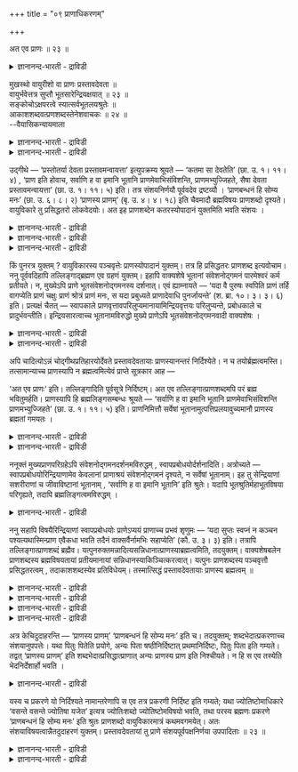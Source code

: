+++
title = "०९ प्राणाधिकरणम्"

+++

अत एव प्राणः ॥ २३ ॥  
<details><summary>ज्ञानानन्द-भारती - द्राविडी</summary>

अद एव प्राण: ॥ २३ ॥
</details>

मुखस्थो वायुरीशो वा प्राणः प्रस्तावदेवता ॥  
वायुर्भवेत्तत्र सुप्तौ भूतसारेन्द्रियक्षयात् ॥ २३ ॥  
सङ्कोचोऽक्षपरत्वे स्यात्सर्वभूतलयश्रुतेः ॥  
आकाशशब्दवत्प्रणशब्दस्तेनेशवाचकः ॥ २४ ॥  
--वैयासिकन्यायमाला

<details><summary>ज्ञानानन्द-भारती - द्राविडी</summary>

पिरस्ताव तेवदैयाऩ पिराणऩ् मुगत्तिलिरुक्कुम् वायुवा? अल्लदु ईसुवररा? तूङ्गुम् पोदु पूदङ्गळिऩ् सारमागिय इन्दिरियङ्गळ् अदिल् लयमडैवदाल्, वायुवागत्ताऩिरुक्कुम्।
</details>

<details><summary>ज्ञानानन्द-भारती - द्राविडी</summary>

इन्दिरियम् मात्तिरत्तिल् तात्पर्यमॆऩ्ऱु वैत्तुक् कॊण्डाल्, ऎल्ला पूदङ्गळुम् लयमडैगिऩ्ऱऩवॆऩ्ऱ सुरुदिक्कु सङ्गोसम् सॆय्वदागुम्। (अर्त्तत्तै सुरुक्क वेण्डिवरुम्) आगैयाल् आगासमॆऩ्ऱ सप्तम् पोलवे पिराणऩ् ऎऩ्ऱ सप्तमुम् ईसुवररैये सॊल्वदागुम्।
</details>

उद्गीथे — ‘प्रस्तोतर्या देवता प्रस्तावमन्वायत्ता’ इत्युपक्रम्य श्रूयते — ‘कतमा सा देवतेति’ (छा. उ. १। ११। ४) , ‘प्राण इति होवाच, सर्वाणि ह वा इमानि भूतानि प्राणमेवाभिसंविशन्ति, प्राणमभ्युज्जिहते, सैषा देवता प्रस्तावमन्वायत्ता’ (छा. उ. १। ११। ५) इति। तत्र संशयनिर्णयौ पूर्ववदेव द्रष्टव्यौ । ‘प्राणबन्धनं हि सोम्य मनः’ (छा. उ. ६। ८। २) ‘प्राणस्य प्राणम्’ (बृ. उ. ४। ४। १८) इति चैवमादौ ब्रह्मविषयः प्राणशब्दो दृश्यते। वायुविकारे तु प्रसिद्धतरो लोकवेदयोः। अत इह प्राणशब्देन कतरस्योपादानं युक्तमिति भवति संशयः ।

<details><summary>ज्ञानानन्द-भारती - द्राविडी</summary>

(सान्दोक्यत्तिल् मुदलावदु अत्यायत्तिल् पिरस्ताव तेवदैयागक् कूऱप्पट्ट पिराणऩ् मुक्य पिराणऩाऩ वायुवा? ईसुवरऩा ऎऩ्ऱु सन्देहम्। उलगिल् पिरसित्तमाग पिराणबदम् मुक्य पिराणवायुवै कुऱिप्पदालुम्, तूक्कत्तिल् विऴित्तुक् कॊण्डिरुक्किऱ पिराणऩिल् ऎल्ला इन्दिरियङ्गळुम् ऒडुङ्गि, विऴिप्पिल् अदिलिरुन्दु वॆळिवरुवदालुम् पिराणबदम् मुक्य पिराण वायुवैये कुऱिक्किऱदु ऎऩ्ऱु पूर्वबक्षम्। ऎल्ला पूदङ्गळुम् पिराणऩिल् लयमडैन्दु पिऱगु किळम्बुवदागच् चॊल्लियिरुप्पदालुम् उबनिषत्तुक् कळिल् पिराणबदम् प्रह्मत्तैक् कुऱिप्पदाग पिरसित्ति इरुप्पदालुम् इङ्गु पिराणऩ् पिरह्मम् ताऩ् ऎऩ्ऱु सित्तान्दम्)।
</details>

<details><summary>ज्ञानानन्द-भारती - द्राविडी</summary>

उत्कीद पिराह्मणत्तिल् 'हे पिरस्तोदा, ऎन्द तेवदै पिरस्तावत्तिल् सम्बन्दप्पट्टदो' ऎऩ्ऱु आरम्बित्तु ‘अन्द तेवदै यार्? ऎऩ्ऱु। पिराणऩ् ऎऩ्ऱु सॊऩ्ऩार्। इन्द ऎल्ला पिराणिगळुम् पिराणऩिडत्तिल् ताऩ् लयमडैगिऩ्ऱऩ; पिराणऩि टमिरुन्दु वॆळियिल् वरुगिऩ्ऱऩ; अदु पिरस्तावत्तिल् सम्बन्दप्पट्ट इन्द तेवदै' (सान् १-११-४, ५) ऎऩ्ऱु सॊल्लप्पडुगिऱदु। अङ्गु सन्देहमुम्, तीर्माऩमुम् मुऩ्बोलवे पार्त्तुक् कॊळ्ळवुम्।
</details>

<details><summary>ज्ञानानन्द-भारती - द्राविडी</summary>

“हे सोम्य, मऩस् पिराणऩिल् कट्टप्पट्टिरुक्किऱदु” (सान्। ६-८-२) ऎऩ्ऱुम्, “पिराणऩुक्कुप् पिराणऩ्” (पिरुहत् ४-४-१८) ऎऩ्बदु मुदलियदिलुम् पिरह्मविषयमाग पिराणसप्तम् काणप्पडुगिऱदु; वायुविऩ् विगारम् ऎऩ्बदिलो उलगत्तिलुम् वेदत्तिलुम् मिगवुम् पिरसित्तमा यिरुक्किऱदु। आगैयाल्, इङ्गे पिराणऩ् ऎऩ्ऱ सप्तत्तिऩाल् \`ऎदै ऎडुत्तुक्कॊळ्वदु युक्तम् ऎऩ्ऱु सन्देहम् एऱ्पडुगिऱदु।
</details>

किं पुनरत्र युक्तम् ? वायुविकारस्य पञ्चवृत्तेः प्राणस्योपादानं युक्तम्। तत्र हि प्रसिद्धतरः प्राणशब्द इत्यवोचाम। ननु पूर्ववदिहापि तल्लिङ्गाद्ब्रह्मण एव ग्रहणं युक्तम्। इहापि वाक्यशेषे भूतानां संवेशनोद्गमनं पारमेश्वरं कर्म प्रतीयते। न, मुख्येऽपि प्राणे भूतसंवेशनोद्गमनस्य दर्शनात्। एवं ह्याम्नायते — ‘यदा वै पुरुषः स्वपिति प्राणं तर्हि वागप्येति प्राणं चक्षुः प्राणं श्रोत्रं प्राणं मनः, स यदा प्रबुध्यते प्राणादेवाधि पुनर्जायन्ते’ (श. ब्रा. १०। ३। ३। ६) इति। प्रत्यक्षं चैतत् — स्वापकाले प्राणवृत्तावपरिलुप्यमानायामिन्द्रियवृत्तयः परिलुप्यन्ते, प्रबोधकाले च प्रादुर्भवन्तीति। इन्द्रियसारत्वाच्च भूतानामविरुद्धो मुख्ये प्राणेऽपि भूतसंवेशनोद्गमनवादी वाक्यशेषः ।

<details><summary>ज्ञानानन्द-भारती - द्राविडी</summary>

पूर्वबक्षम्: इङ्गु ऎदु न्यायम्? वायुविऩ् विगारमायुळ्ळ ऐन्दु विरुत्तिगळैयुडैय पिराणऩै ऎडुत्तुक्कॊळ्वदुदाऩ् न्यायम्। अन्द अर्त्तत्तिल् ताऩे पिराण सप्तम् मिगवुम् पिरसित्तम् ऎऩ्ऱु सॊऩ्ऩोम्?
</details>

<details><summary>ज्ञानानन्द-भारती - द्राविडी</summary>

मुऩ् (अदिगरणत्तिल्) पोल इङ्गेयुम् ‘अदऩ्' (पिरह्मत्तिऩ्) लिङ्गङ्गळिरुप्पदाल्', पिरह्मत्तैत् ताऩ् किरहिप्पदुयुक्तमिल्लैया? इङ्गेयुम् पिऩ्ऩुळ्ळ वाक्कियत्तिल् पूदङ्गळिऩ् लयम् उत्पत्तियागिय परमेसुवररुडैय कार्यम् काणप्पडुवदाल्? अप्पडि यल्ल, मुक्कियमाऩ पिराणऩिडत्तिलुम् पूदङ्गळुक्कु लयम् उत्पत्ति काणुवदाल्। इप्पडियल्लावा सॊल्लप् पडुगिऱदु? ‘ऎप्पॊऴुदु पुरुषऩ् तूङ्गुगिऱाऩो, अप्पॊऴुदु वाक्कु पिराणऩै अडैगिऱदु। कण् पिराणऩै, कादु पिराणऩै, मऩस् पिराणऩै; ऎप्पॊऴुदु विऴित्तुक्कॊळ्गिऱाऩो, अप्पॊऴुदु पिराणऩि लिरुन्दे मऱुबडियुम् उण्डागिऩ्ऱऩ' (सदबद पिराह्मणम् १०-३-३६) ऎऩ्ऱु। तूङ्गुम् समयत्तिल् पिराणऩुडैय विरुत्ति कुऱैयामलिरुक्कुम्बोदु इन्दिरियङ्गळुडैय विरुत्तिगळ् अडङ्गिविडुगिऩ्ऱऩ। विऴित्तुक्कॊळ्ळुम् समयत्तिल् वॆळिक्किळम्बुगिऩ्ऱऩ ऎऩ्ऱ इदु पिरत्यक्षमाग अऱिन्ददे। पूदङ्गळ् इन्दिरियङ्गळै सारमायुळ्ळदाल्, पूदङ्गळुक्कु मुक्किय पिराणऩिडत्तिल् लयम् उत्पत्ति सॊल्लुम् पिऩ्ऩुळ्ळ वाक्कियम् विरुत्तमागादु।
</details>

अपि चादित्योऽन्नं चोद्गीथप्रतिहारयोर्देवते प्रस्तावदेवतायाः प्राणस्यानन्तरं निर्दिश्येते। न च तयोर्ब्रह्मत्वमस्ति। तत्सामान्याच्च प्राणस्यापि न ब्रह्मत्वमित्येवं प्राप्ते सूत्रकार आह —

‘अत एव प्राणः’ इति। तल्लिङ्गादिति पूर्वसूत्रे निर्दिष्टम्। अत एव तल्लिङ्गात्प्राणशब्दमपि परं ब्रह्म भवितुमर्हति। प्राणस्यापि हि ब्रह्मलिङ्गसम्बन्धः श्रूयते — ‘सर्वाणि ह वा इमानि भूतानि प्राणमेवाभिसंविशन्ति प्राणमभ्युज्जिहते’ (छा. उ. १। ११। ५) इति। प्राणनिमित्तौ सर्वेषां भूतानामुत्पत्तिप्रलयावुच्यमानौ प्राणस्य ब्रह्मतां गमयतः ।

<details><summary>ज्ञानानन्द-भारती - द्राविडी</summary>

मेलुम् पिरस्तावत्तिऱ्कु तेवदैयाऩ पिराणऩुक्कु पिऱगु उत्कीदम् पिरदिहारम् इवैगळुक्कु आदित्यऩुम्, अऩ्ऩमुम् तेवदैगळ् ऎऩ्ऱु कुऱिप्पिडप्पडुगिऱदु। अव्विरण्डिऱ्कुम् पिरह्मत् तऩ्मैयिल्लै। अदऱ्कु समाऩमायिरुप्पदाल्, पिराणऩुक्कुम्गूड पिरह्मत् तऩ्मैयिल्लै, ऎऩ्ऱु।
</details>

<details><summary>ज्ञानानन्द-भारती - द्राविडी</summary>

सित्तान्दम्: इव्विदम् एऱ्पडुम्बोदु सूत्रगारर् ‘अदिऩालेये पिराणऩ्' ऎऩ्ऱु सॊल्गिऱार्। मुन्दिऩ सूत्रत्तिल् ‘अदऩ् लिङ्गमिरुप्पदाल्' ऎऩ्ऱु कुऱिप्पिडप्पट्टिरुक्किऱदु। ‘अदिऩालेये’, अदऩ् लिङ्गमिरुप्पदाल्, पिराणऩ् ऎऩ्ऱ सप्तत्तिऩाल् सॊल्लप्पडुवदु कूड परबिरह्ममाय् इरुप्पदु न्यायम्। पिराणऩुक्कुम् 'इन्द ऎल्लाप् पिराणिगळुम् पिराणऩि टत्तिलेये लयमडैगिऩ्ऱऩ' (सान्।१-११-५) ऎऩ्ऱु पिरह्म लिङ्गत्तिऩ् सम्बन्दमिरुक्किऱदल्लवा? पूदङ्गळुक्कुप् पिराणऩै निमित्तमायुळ्ळ उत्पत्ति पिरळयम् सॊल्लप्पडुवदु पिराणऩिऩ् पिरह्मत् तऩ्मैयै अऱिविक्किऱदु।
</details>

ननूक्तं मुख्यप्राणपरिग्रहेऽपि संवेशनोद्गमनदर्शनमविरुद्धम् , स्वापप्रबोधयोर्दर्शनादिति। अत्रोच्यते — स्वापप्रबोधयोरिन्द्रियाणामेव केवलानां प्राणाश्रयं संवेशनोद्गमनं दृश्यते, न सर्वेषां भूतानाम्। इह तु सेन्द्रियाणां सशरीराणां च जीवाविष्टानां भूतानाम् , ‘सर्वाणि ह वा इमानि भूतानि’ इति श्रुतेः। यदापि भूतश्रुतिर्महाभूतविषया परिगृह्यते, तदापि ब्रह्मलिङ्गत्वमविरुद्धम् ।

<details><summary>ज्ञानानन्द-भारती - द्राविडी</summary>

मुक्कियप् पिराणऩै ऎडुत्तुक्कॊण्डालुम्गूड लयम् उत्पत्ति काण्बदु विरोदमिल्लै। तूक्कम्, विऴिप्पु इवैगळिल् काण्बदाल्, ऎऩ्ऱु सॊल्लप् पट्टदे ऎऩ्ऱाल्, अव्विषयत्तिल् सॊल्गिऱोम्; तूक्कम्, विऴिप्पु इवैगळिल् पिराणऩै सम्बन्दित्त लयम् उत्पत्ति वॆऱुम् इन्दिरियङ्गळुक्कु मात्तिरम् काण्गिऱदे तविर, ऎल्ला पूदङ्गळुक्कुम् अल्ल। इङ्गेयो, ‘इन्द ऎल्ला पूदङ्गळुम्’ ऎऩ्ऱ सुरुदियिऩाल्, इन्दिरियङ्गळ् उळ्बड, सरीरङ्गळ् उळ्बड जीवर्गळ् नुऴैन्दुळ्ळ पूदङ्गळुक्कु (सॊल्लियि रुक्किऱदु)। ‘पूदम्’ ऎऩ्ऱ सप्तम् महाबूदङ्गळै (आगासम्, वायु मुदलियवैगळै) विषयमायुळ् ळदॆऩ्ऱु ऎडुत्तुक्कॊण्डालुम् कूड, अप्पॊऴुदुम् पिरह्मत्तिऩ् लिङ्गमायिरुक्कुम् तऩ्मै विरोदप्पडादु।
</details>

ननु सहापि विषयैरिन्द्रियाणां स्वापप्रबोधयोः प्राणेऽप्ययं प्राणाच्च प्रभवं शृणुमः — ‘यदा सुप्तः स्वप्नं न कञ्चन पश्यत्यथास्मिन्प्राण एवैकधा भवति तदैनं वाक्सर्वैर्नामभिः सहाप्येति’ (कौ. उ. ३। ३) इति। तत्रापि तल्लिङ्गात्प्राणशब्दं ब्रह्मैव। यत्पुनरुक्तमन्नादित्यसन्निधानात्प्राणस्याब्रह्मत्वमिति, तदयुक्तम्। वाक्यशेषबलेन प्राणशब्दस्य ब्रह्मविषयतायां प्रतीयमानायां सन्निधानस्याकिञ्चित्करत्वात्। यत्पुनः प्राणशब्दस्य पञ्चवृत्तौ प्रसिद्धतरत्वम् , तदाकाशशब्दस्येव प्रतिविधेयम्। तस्मात्सिद्धं प्रस्तावदेवतायाः प्राणस्य ब्रह्मत्वम् ॥

<details><summary>ज्ञानानन्द-भारती - द्राविडी</summary>

'तूङ्गुगिऱवऩ् ऎप्पॊऴुदु ऎव्विद स्वप्ऩत् तैयुम् पार्प्पदिल्लैयो, अप्पॊऴुदु इन्द पिराणऩि लेये ऒऩ्ऱाग आगिविडुगिऱाऩ्; अप्पॊऴुदु इवऩिडम् ऎल्ला नामङ्गळुडऩ् कूड वाक्कु अडङ्गिविडुगिऱदु’ (कौषीदगि ३-३) ऎऩ्ऱु विषयङ्गळोडु कूडवे इन्दिरियङ्गळुक्कु, तूक्कम्, विऴिप्पु इवैगळिल्, पिराणऩिल् लयमुम् पिराणऩिलिरुन्दु उत्पत्तियुम् सॊल्लप्पडुवदै केट्किऱामेयॆऩ्ऱाल्, अङ्गेयुम् कूड ‘अदऩ् लिङ्गमिरुप्पदाल्' पिराणऩ् ऎऩ्ऱ सप्तत्तिऩाल् सॊल्लप्पडुवदु पिरह्ममेदाऩ्।
</details>

<details><summary>ज्ञानानन्द-भारती - द्राविडी</summary>

अऩ्ऩम्, आदित्यऩ् इवैगळिऩ् सन्निदाऩ मिरुप्पदाल् (पक्कत्तिलिरुप्पदाल्) पिराणऩुक्कु : पिरह्मत् तऩ्मै इल्लै ऎऩ्ऱु ऎदु सॊल्लप् पट्टदो, अदु युक्तमिल्लै। पिऩ्ऩुळ्ळ वाक्कियत्तिऩ् पलत्तिऩाल् पिराणसप्तत्तिऱ्कु पिरह्मत्तै विषयमा युळ्ळ तऩ्मै तॆरियुम्बोदु पक्कत्तिलिरुप्पदु ऎऩ्बदु ऒऩ्ऱुम् सॆय्य मुडियाददिऩाल्।
</details>

<details><summary>ज्ञानानन्द-भारती - द्राविडी</summary>

पिराणसप्तत्तिऱ्कु ऐन्दु विरुत्तिगळोडु कूडियदिल् मिगवुम् पिरसित्ति ऎऩ्बदु ऎदुवो, अदु आगासत्तिऱ्कुक् काट्टिऩदुबोल तॆरिन्दुगॊळ्ळ वेण्डियदु।
</details>

<details><summary>ज्ञानानन्द-भारती - द्राविडी</summary>

आगैयाल् प्रस्तावत्तिऱ्कु तेवदैयाऩ पिराणऩुक्कु प्रह्मत्तऩ्मै ऎऩ्ऱु सित्तम्।
</details>

अत्र केचिदुदाहरन्ति — ‘प्राणस्य प्राणम्’ ‘प्राणबन्धनं हि सोम्य मनः’ इति च। तदयुक्तम्; शब्दभेदात्प्रकरणाच्च संशयानुपपत्तेः। यथा पितुः पितेति प्रयोगे, अन्यः पिता षष्ठीनिर्दिष्टात् प्रथमानिर्दिष्टः, पितुः पिता इति गम्यते। तद्वत् ‘प्राणस्य प्राणम्’ इति शब्दभेदात्प्रसिद्धात्प्राणात् अन्यः प्राणस्य प्राण इति निश्चीयते। न हि स एव तस्येति भेदनिर्देशार्हो भवति ।

<details><summary>ज्ञानानन्द-भारती - द्राविडी</summary>

इङ्गु सिलर् 'पिराणऩुक्कुप् पिराणऩ्' 'हे सोम्य, पिराणऩिल् कट्टुप्पट्टदल्लवा मऩस्' ऎऩ्बदै (विषय वाक्कियमाग) सॊल्गिऱार्गळ्। अदु युक्तमिल्लै। सप्तत्तिल् पेदम् इरुप्पदिऩालुम्, पिरगर णत्तिऩालुम्, संसयमेऱ्पडक् कारणम् इल्लाददि ऩाल्। 'तगप्पऩारुडैय तगप्पऩार्' ऎऩ्ऱु पिरयोगम् सॆय्युम्बोदु आऱाम् वेऱ्ऱुमैयाल् कुऱिप्पिडप्पडुम् पिदा वेऱु, तगप्पऩारुक्कुत् तगप्पऩार् ऎऩ्ऱु मुदल् वेऱ्ऱुमैयाल् कुऱिप्पिडप्पडुबवर् वेऱु ऎऩ्ऱु ऎप्पडित् तॆरिगिऱदो, अदैप्पोल ‘पिराणऩुक्कु पिराणऩ्’ ऎऩ्ऱु सप्तम् वेऱाय् इरुप्पदाल्, पिरसित्तमायुळ्ळ पिराणऩिलिरुन्दु वेऱायिरुप्पवर् ़ पिराणऩुक्कु पिराणऩ् ऎऩ्ऱु तीर्माऩिक्कप्पडुगिऱदु। अवरे अवरुडैय ऎऩ्ऱु वेऱाग कुऱिप्पिडुवदु न्यायमागादु अल्लवा?
</details>

यस्य च प्रकरणे यो निर्दिश्यते नामान्तरेणापि स एव तत्र प्रकरणी निर्दिष्ट इति गम्यते; यथा ज्योतिष्टोमाधिकारे ‘वसन्ते वसन्ते ज्योतिषा यजेत’ इत्यत्र ज्योतिःशब्दो ज्योतिष्टोमविषयो भवति, तथा परस्य ब्रह्मणः प्रकरणे ‘प्राणबन्धनं हि सोम्य मनः’ इति श्रुतः प्राणशब्दो वायुविकारमात्रं कथमवगमयेत्। अतः संशयाविषयत्वान्नैतदुदाहरणं युक्तम्। प्रस्तावदेवतायां तु प्राणे संशयपूर्वपक्षनिर्णया उपपादिताः ॥ २३ ॥

<details><summary>ज्ञानानन्द-भारती - द्राविडी</summary>

ऎदिऩुडैय पिरगरणत्तिल् ऎदु वेऱु पॆयरिऩालेयुम् कुऱिप्पिडप्पडुगिऱदो, अदुदाऩ् अङ्गे पिरगरणमुळ्ळदाग कुऱिप्पिडप्पट्टिरुक्किऱदु ऎऩ्ऱु तॆरिगिऱदु। ज्योदिष्टोमत्तैच् चॊल्लुम्।
</details>

<details><summary>ज्ञानानन्द-भारती - द्राविडी</summary>

पिरगरणत्तिल् 'ऒव्वॊरु वसन्दरुदुविलुम् ज्योदिस्सिऩाल् यागम् सॆय्य वेण्डुम्' ऎऩ्गिऱ इडत्तिल् ज्योदिस् ऎऩ्ऱ सप्तम् ऎप्पडि ज्योदिष् टोमत्तै विषयमायुळ्ळदाग इरुक्किऱदो, अप्पडिये परबिरह्मत्तिऩ् पिरगरणत्तिल् 'हे सोम्य, पिराणऩिल् कट्टुप्पट्टदल्लवा मऩस्' ऎऩ्ऱु सॊल्लप्पडुम् पिराणऩ् ऎऩ्ऱ सप्तम् वॆऱुम् वायु विगारत्तै ऎप्पडि कुऱिक्कुम्? आगैयाल् संसयत्तिऱ्के विषयमागाददिऩाल् इदैच् चॊल्वदु सरियल्ल। पिरस्तावत्तिऱ्कु तेवदैयायुळ्ळ पिराण विषयत् तिलो, संसयम् पूर्वबक्षम् तीर्माऩम् इवै ऎडुत्तुक् काट्टप्पट्टऩ।
</details>

